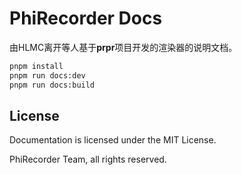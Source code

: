 # PhiRecorder Docs

由HLMC离开等人基于**prpr**项目开发的渲染器的说明文档。

```bash
pnpm install
pnpm run docs:dev
pnpm run docs:build
```

## License

Documentation is licensed under the MIT License.

PhiRecorder Team, all rights reserved.
